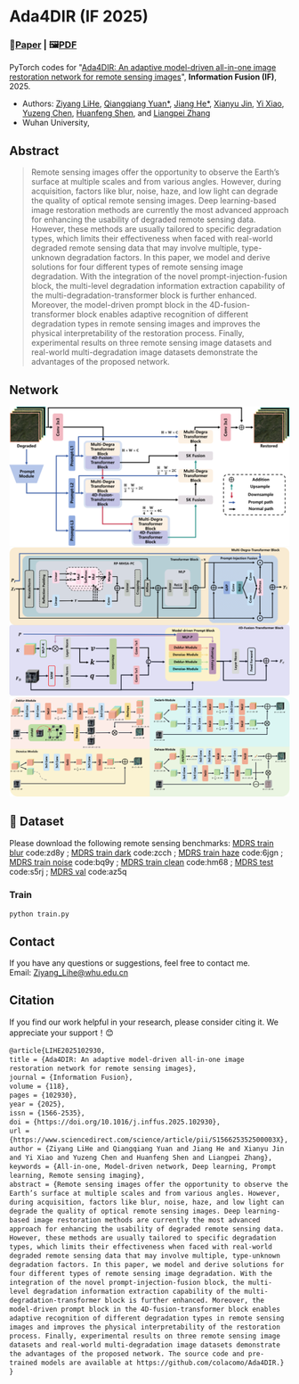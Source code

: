 
# Ada4DIR (IF 2025)
### 📖[**Paper**](https://www.sciencedirect.com/science/article/pii/S156625352500003X) | 🖼️[**PDF**](/figs/mains_1.png)

PyTorch codes for "[Ada4DIR: An adaptive model-driven all-in-one image restoration network for remote sensing images](https://www.sciencedirect.com/science/article/abs/pii/S1566253524000551)", **Information Fusion (IF)**, 2025.

- Authors:  [Ziyang LiHe](Ziyang_Lihe@whu.edu.cn), [Qiangqiang Yuan*](http://qqyuan.users.sgg.whu.edu.cn/), [Jiang He*](https://jianghe96.github.io/), [Xianyu Jin](jin_xy@whu.edu.cn), [Yi Xiao](https://xy-boy.github.io/), [Yuzeng Chen](https://github.com/YZCU), [Huanfeng Shen](shenhf@whu.edu.cn), and [Liangpei Zhang](http://www.lmars.whu.edu.cn/prof_web/zhangliangpei/rs/index.html)<br>
- Wuhan University,


## Abstract
> Remote sensing images offer the opportunity to observe the Earth’s surface at multiple scales and from various angles. However, during acquisition, factors like blur, noise, haze, and low light can degrade the quality of optical remote sensing images. Deep learning-based image restoration methods are currently the most advanced approach for enhancing the usability of degraded remote sensing data. However, these methods are usually tailored to specific degradation types, which limits their effectiveness when faced with real-world degraded remote sensing data that may involve multiple, type-unknown degradation factors. In this paper, we model and derive solutions for four different types of remote sensing image degradation. With the integration of the novel prompt-injection-fusion block, the multi-level degradation information extraction capability of the multi-degradation-transformer block is further enhanced. Moreover, the model-driven prompt block in the 4D-fusion-transformer block enables adaptive recognition of different degradation types in remote sensing images and improves the physical interpretability of the restoration process. Finally, experimental results on three remote sensing image datasets and real-world multi-degradation image datasets demonstrate the advantages of the proposed network. 
## Network  
 ![image](/figs/mains_1.png)
 ![image](/figs/MDTBn4DTB.png)
 ![image](/figs/4D.png)


## 🎁 Dataset
Please download the following remote sensing benchmarks:
[MDRS train blur](https://pan.baidu.com/s/1WnJyvM01ILzBKC5wLdc_tw) code:zd8y ;
[MDRS train dark](https://pan.baidu.com/s/1WNdHXsIjZ8JhMjOK-qYaYA) code:zcch ;
[MDRS train haze](https://pan.baidu.com/s/1mFi6hyC8VLwOw_gz7U7Xag) code:6jgn ;
[MDRS train noise](https://pan.baidu.com/s/1alCHHS4qfk_-G0wRMPcViA) code:bq9y ;
[MDRS train clean](https://pan.baidu.com/s/1lMv9Jq8gB93e_P2bcKgbHQ) code:hm68 ;
[MDRS test](https://pan.baidu.com/s/1gsYl174rThmG077_F7yGlA) code:s5rj ;
[MDRS val](https://pan.baidu.com/s/1rQAc88QPfuhklGEAmh_UGg) code:az5q
### Train
```
python train.py
```

## Contact
If you have any questions or suggestions, feel free to contact me.  
Email: Ziyang_Lihe@whu.edu.cn

## Citation
If you find our work helpful in your research, please consider citing it. We appreciate your support！😊

```
@article{LIHE2025102930,
title = {Ada4DIR: An adaptive model-driven all-in-one image restoration network for remote sensing images},
journal = {Information Fusion},
volume = {118},
pages = {102930},
year = {2025},
issn = {1566-2535},
doi = {https://doi.org/10.1016/j.inffus.2025.102930},
url = {https://www.sciencedirect.com/science/article/pii/S156625352500003X},
author = {Ziyang LiHe and Qiangqiang Yuan and Jiang He and Xianyu Jin and Yi Xiao and Yuzeng Chen and Huanfeng Shen and Liangpei Zhang},
keywords = {All-in-one, Model-driven network, Deep learning, Prompt learning, Remote sensing imaging},
abstract = {Remote sensing images offer the opportunity to observe the Earth’s surface at multiple scales and from various angles. However, during acquisition, factors like blur, noise, haze, and low light can degrade the quality of optical remote sensing images. Deep learning-based image restoration methods are currently the most advanced approach for enhancing the usability of degraded remote sensing data. However, these methods are usually tailored to specific degradation types, which limits their effectiveness when faced with real-world degraded remote sensing data that may involve multiple, type-unknown degradation factors. In this paper, we model and derive solutions for four different types of remote sensing image degradation. With the integration of the novel prompt-injection-fusion block, the multi-level degradation information extraction capability of the multi-degradation-transformer block is further enhanced. Moreover, the model-driven prompt block in the 4D-fusion-transformer block enables adaptive recognition of different degradation types in remote sensing images and improves the physical interpretability of the restoration process. Finally, experimental results on three remote sensing image datasets and real-world multi-degradation image datasets demonstrate the advantages of the proposed network. The source code and pre-trained models are available at https://github.com/colacomo/Ada4DIR.}
}
```
